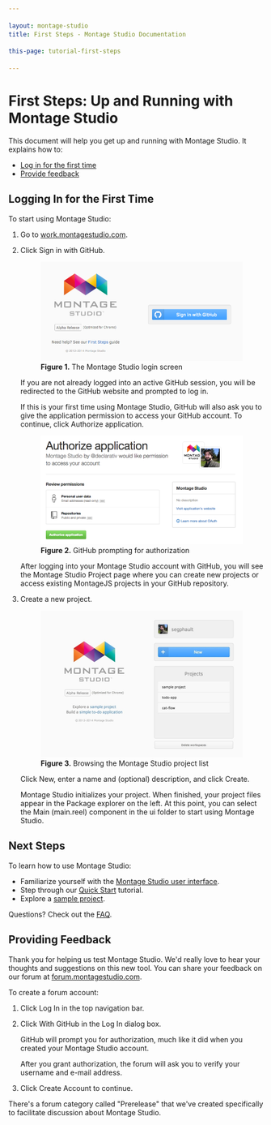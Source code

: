 ```yaml
---

layout: montage-studio
title: First Steps - Montage Studio Documentation

this-page: tutorial-first-steps

---
```


# First Steps: Up and Running with Montage Studio

This document will help you get up and running with Montage Studio. It explains how to:

* [Log in for the first time](#login)
* [Provide feedback](#feedback)

## <a name="login"></a>Logging In for the First Time

To start using Montage Studio:

1. Go to [work.montagestudio.com][1].

2. Click Sign in with GitHub.

    <figure>
        <img src="/images/montage-studio/tutorials/first-steps/fig01.png" alt="Montage Studio login screen" style="width: 451px;">
        <figcaption><strong>Figure 1.</strong> The Montage Studio login screen</figcaption>
    </figure>

    If you are not already logged into an active GitHub session, you will be redirected to the GitHub website and prompted to log in.
    
    If this is your first time using Montage Studio, GitHub will also ask you to give the application permission to access your GitHub account. To continue, click Authorize application.
    
    <figure>
        <img src="/images/montage-studio/tutorials/first-steps/fig02.png" alt="GitHub prompting for authorization" style="width: 451px;">
        <figcaption><strong>Figure 2.</strong> GitHub prompting for authorization</figcaption>
    </figure>
    
    After logging into your Montage Studio account with GitHub, you will see the Montage Studio Project page where you can create new projects or access existing MontageJS projects in your GitHub repository.

3. Create a new project.

    <figure>
        <img src="/images/montage-studio/tutorials/first-steps/fig03.jpg" alt="Browsing the Montage Studio project list" style="width: 451px;">
        <figcaption><strong>Figure 3.</strong> Browsing the Montage Studio project list</figcaption>
    </figure>
    
    Click New, enter a name and (optional) description, and click Create.
    
    Montage Studio initializes your project. When finished, your project files appear in the Package explorer on the left. At this point, you can select the Main (main.reel) component in the ui folder to start using Montage Studio.

## Next Steps

To learn how to use Montage Studio:

* Familiarize yourself with the [Montage Studio user interface][2].
* Step through our [Quick Start][3] tutorial.
* Explore a [sample project][4].

Questions? Check out the [FAQ][6].

## <a name="feedback"></a>Providing Feedback

Thank you for helping us test Montage Studio. We'd really love to hear your thoughts and suggestions on this new tool. You can share your feedback on our forum at [forum.montagestudio.com][5].

To create a forum account:

1. Click Log In in the top navigation bar.

2. Click With GitHub in the Log In dialog box. 

    GitHub will prompt you for authorization, much like it did when you created your Montage Studio account. 
    
    After you grant authorization, the forum will ask you to verify your username and e-mail address. 
    
3. Click Create Account to continue. 

There's a forum category called "Prerelease" that we've created specifically to facilitate discussion about Montage Studio.

[1]: https://work.montagestudio.com       "work.montagestudio.com"
[2]: http://docs.montagestudio.com/montage-studio/ide-at-a-glance.html       "IDE Overview"
[3]: http://docs.montagestudio.com/montage-studio/tutorial-simple-to-do.html       "Building a Simple To-Do Application"
[4]: tutorial-first-steps-sample-project.html       "MontageJS demo application"
[5]: http://forum.montagestudio.com/       "Forum"
[6]: faq.html       "FAQ"
